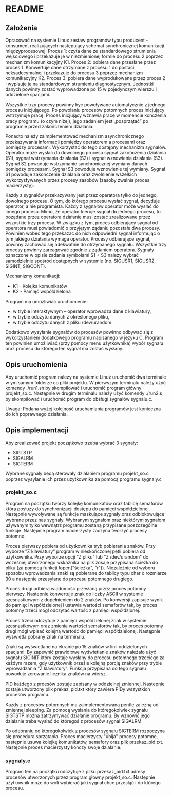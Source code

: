 # README

## Założenia

Opracować na systemie Linux zestaw programów typu producent - konsument realizujących następujący schemat synchronicznej komunikacji międzyprocesowej:
Proces 1:	czyta dane ze standardowego strumienia wejściowego i przekazuje je w niezmienionej formie do procesu 2 poprzez mechanizm komunikacyjny K1.
Proces 2: 	pobiera dane przesłane przez proces 1. Konwertuje dane otrzymane z procesu 1 do postaci heksadecymalnej i przekazuje do procesu 3 poprzez mechanizm komunikacyjny K2.
Proces 3:	pobiera dane wyprodukowane przez proces 2 i wypisuje je na standardowym strumieniu diagnostycznym. Jednostki danych powinny zostać wyprowadzone po 15 w pojedynczym wierszu i oddzielone spacjami.

Wszystkie trzy procesy powinny być powoływane automatycznie z jednego procesu inicjującego. Po powołaniu procesów potomnych proces inicjujący wstrzymuje pracę. Proces inicjujący wznawia pracę w momencie kończenia pracy programu (o czym niżej), jego zadaniem jest „posprzątać” po programie przed zakończeniem działania.

Ponadto należy zaimplementować mechanizm asynchronicznego przekazywania informacji pomiędzy operatorem a procesami oraz pomiędzy procesami. Wykorzystać do tego dostępny mechanizm sygnałów.
Operator może wysłać do dowolnego procesu sygnał zakończenia działania (S1), sygnał wstrzymania działania (S2) i sygnał wznowienia działania (S3). Sygnał S2 powoduje wstrzymanie synchronicznej wymiany danych pomiędzy procesami. Sygnał S3 powoduje wznowienie tej wymiany. Sygnał S1 powoduje zakończenie działania oraz zwolnienie wszelkich wykorzystywanych przez procesy zasobów (zasoby zwalnia proces macierzysty).

Każdy z sygnałów przekazywany jest przez operatora tylko do jednego, dowolnego procesu. O tym, do którego procesu wysłać sygnał, decyduje operator, a nie programista. Każdy z sygnałów operator może wysłać do innego procesu. Mimo, że operator kieruje sygnał do jednego procesu, to pożądane przez operatora działanie musi zostać zrealizowane przez wszystkie trzy procesy. W związku z tym, proces odbierający sygnał od operatora musi powiadomić o przyjętym żądaniu pozostałe dwa procesy. Powinien wobec tego przekazać do nich odpowiedni sygnał informując o tym jakiego działania wymaga operator. Procesy odbierające sygnał, powinny zachować się adekwatnie do otrzymanego sygnału. Wszystkie trzy procesy powinny zareagować zgodnie z żądaniem operatora.
Sygnały oznaczone w opisie zadania symbolami S1 ÷ S3 należy wybrać samodzielnie spośród dostępnych w systemie (np. SIGUSR1, SIGUSR2, SIGINT, SIGCONT).

Mechanizmy komunikacji:

* K1 - Kolejka komunikatów
* K2 - Pamięć współdzielona

Program ma umożliwiać uruchomienie:
* w trybie interaktywnym – operator wprowadza dane z klawiatury,
* w trybie odczytu danych z określonego pliku,
* w trybie odczytu danych z pliku /dev/urandom.

Dodatkowo wysyłanie sygnałów do procesów powinno odbywać się z wykorzystaniem dodatkowego programu napisanego w języku C. Program ten powinien umożliwiać (przy pomocy menu użytkownika) wybór sygnału oraz procesu do którego ten sygnał ma zostać wysłany.

## Opis uruchomienia

Aby uruchomić program należy na systemie Linuź uruchomić dwa terminale w ym samym folderze co pliki projektu. W pierwszym terminalu należy użyć komendy ./run1.sh by skompilować i uruchomić program główny projekt_so.c. Następnie w drugim terminalu należy użyć komendy ./run2.s by skompilować i uruchomić program do obsługi sygnałów sygnalu.c.

Uwaga: Podana wyżej kolejność uruchamiania programów jest konieczna do ich poprawnego działania.

## Opis implementacji

Aby zrealizować projekt początkowo trzeba wybrać 3 sygnały:
* SIGTSTP
* SIGALRM
* SIGTERM

Wybrane sygnały będą sterowały działaniem programu projekt_so.c poprzez wysyłanie ich przez użytkownika za pomocą programu sygnaly.c

### projekt_so.c

Program na początku tworzy kolejkę komunikatów oraz tablicę semaforów która posłuży do synchronizacji dostępu do pamięci współdzielonej. Następnie wywoływane są funkcje maskujące sygnały oraz odblokowujące wybrane przez nas sygnały. Wybranym sygnałom oraz niektórym sygnałom używanym tylko wewnątrz programu zostaną przypisane poszczególne funkcje. Następnie program macierzysty zaczyna tworzyć procesy potomne.

Proces pierwszy pobiera od użytkownika tryb pobierania znaków. Przy wyborze "Z klawiatury" program w nieskończonej pętli pobiera od użytkownika. Przy wyborze opcji "Z pliku" lub "Z /dev/urandom" do wcześniej utworzonego wskaźnika na plik zosaje przypisana ścieżka do pliku (za pomocą funkcji fopen("ścieżka", "r")). Niezależnie od wyboru sposobu wprowadzania znaki są pobierane do tablicy typu char o rozmiarze 30 a następnie przesyłane do procesu potomnego drugiego.

Proces drugi odbiera wiadomość przesłaną przez proces potomny pierwszy. Nastepnie konwertuje znak do liczby ASCII w systemie szesnastkowym z dopełnieniem do 2 znaków. Po konwersji zapisuje wynik do pamięci współdzielonej i ustawia wartości semaforów tak, by proces potomny trzeci mógł odczytać wartość z pamięci współdzlonej.

Proces trzeci odczytuje z pamięci współdzielonej znak w systemie szesnastkowym oraz zmienia wartości semaforów tak, by proces potomny drugi mógł wpisać kolejną wartość do pamięci współdzielonej. Następnie wyświetla pobrany znak na terminalu.

Znaki są wyświetlane na ekranie po 15 znaków w linii oddzielonych spacjami. By zapewnić prawidłowe wyświetlanie znaków należało użyć sygnału SIGINIT który zostaje wysłany do procesu potomnego trzeciego za każdym razem, gdy użytkownik prześle kolejną porcję znaków przy trybie wprowadzania "Z klawiatury". Funkcja przypisana do tego sygnału powoduje zerowanie licznika znaków na wiersz.

PID każdego z proesów zostaje zapisany w oddzielnej zmiennej. Nastepnie zostaje utworzony plik prekaz_pid.txt który zawiera PIDy wszystkich procesów programu.

Każdy z procesów potomnych ma zaimplementowaną pentlę zależną od zmiennej sleeping. Za pomocą wysłania do któregokolwiek sygnału SIGTSTP można zatrzymywać działanie programu. By wznowić jego działanie treba wysłać do któregoś z procesów sygnał SIGALRM.

Po odebraniu od któregokolwiek z procesów sygnału SIGTERM rozpoczyna się procedura sprzątania. Proces macierzysty "ubija" procesy potomne, następnie usuwa kolejkę komunikatów, semafory oraz plik przekaz_pid.txt. Następnie proces macierzysty kończy swoje działanie.

### sygnaly.c

Program ten na początku odczytuje z pliku przekaz_pid.txt adresy procesów utworzonych przez program głowny projekt_so.c. Następnie użytkownik może do woli wybierać jaki sygnał chce przesłąć i do którego procesu.
